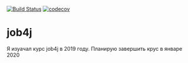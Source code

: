 [![Build Status](https://travis-ci.org/markdrrr/job4j.svg?branch=master)](https://travis-ci.org/markdrrr/job4j)
[![codecov](https://codecov.io/gh/markdrrr/job4j/branch/master/graph/badge.svg)](https://codecov.io/gh/markdrrr/job4j)
# job4j

Я изуачал курс job4j в 2019 году. Планирую завершить крус в январе 2020